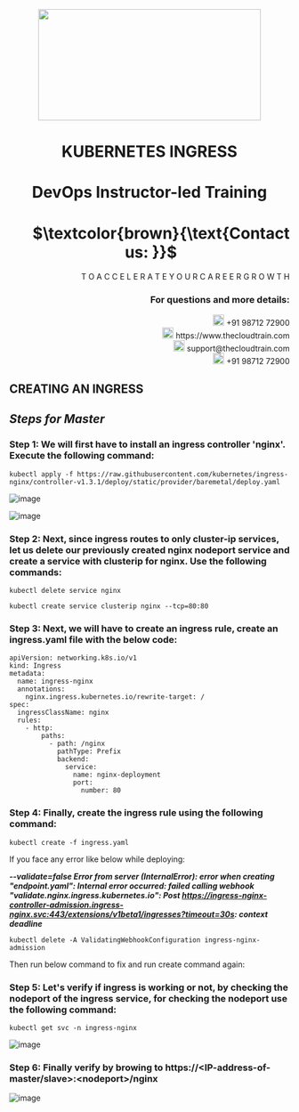 <div align="center">
<img src=https://static.wixstatic.com/media/1c706c_a5df0ad56f894928bf858a74ba744b32~mv2.png/v1/fit/w_2500,h_1330,al_c/1c706c_a5df0ad56f894928bf858a74ba744b32~mv2.png width="400" height="200">
 </div>

# <div align="center"> KUBERNETES INGRESS </p>

# <div align="center"> DevOps Instructor-led Training </div>

# <div align="right"> $`\textcolor{brown}{\text{Contact us: }}`$  &emsp;&emsp;&emsp;&emsp;&emsp;&emsp;&emsp; </div>

<div align="right"> T O A C C E L E R A T E Y O U R C A R E E R G R O W T H </div>

### <div align="right"> For questions and more details: </div>

<div align="right"> <img src=https://w7.pngwing.com/pngs/759/922/png-transparent-telephone-logo-iphone-telephone-call-smartphone-phone-electronics-text-trademark-thumbnail.png width="20" height="20"> +91 98712 72900 </div>

<div align="right"> <img src=https://pbs.twimg.com/profile_images/1450734615946219520/jmBHQRRa_400x400.jpg width="20" height="20"> https://www.thecloudtrain.com </div>

<div align="right"> <img src=https://icons.iconarchive.com/icons/martz90/circle/512/email-icon.png width="20" height="20"> support@thecloudtrain.com </div>

<div align="right"> <img src=https://png.pngtree.com/png-vector/20221018/ourmid/pngtree-whatsapp-icon-png-image_6315990.png width="20" height="20"> +91 98712 72900 </div>

## CREATING AN INGRESS

## _Steps for Master_

### Step 1: We will first have to install an ingress controller 'nginx'. Execute the following command:

`kubectl apply -f https://raw.githubusercontent.com/kubernetes/ingress-nginx/controller-v1.3.1/deploy/static/provider/baremetal/deploy.yaml`

![image](https://user-images.githubusercontent.com/37858762/236332123-b61ea671-2249-4621-9203-773ab37fbed7.png)

![image](https://user-images.githubusercontent.com/37858762/236332111-a3b72612-425f-47e2-85a5-3336d7675e85.png)

### Step 2: Next, since ingress routes to only cluster-ip services, let us delete our previously created nginx nodeport service and create a service with clusterip for nginx. Use the following commands:

`kubectl delete service nginx`

`kubectl create service clusterip nginx --tcp=80:80`

### Step 3: Next, we will have to create an ingress rule, create an ingress.yaml file with the below code:

```
apiVersion: networking.k8s.io/v1
kind: Ingress
metadata:
  name: ingress-nginx
  annotations:
    nginx.ingress.kubernetes.io/rewrite-target: /
spec:
  ingressClassName: nginx
  rules:
    - http:
        paths:
          - path: /nginx
            pathType: Prefix
            backend:
              service:
                name: nginx-deployment
                port:
                  number: 80
```

### Step 4: Finally, create the ingress rule using the following command:

`kubectl create -f ingress.yaml`

If you face any error like below while deploying:

**_--validate=false Error from server (InternalError): error when creating "endpoint.yaml": Internal error occurred: failed calling webhook "validate.nginx.ingress.kubernetes.io": Post https://ingress-nginx-controller-admission.ingress-nginx.svc:443/extensions/v1beta1/ingresses?timeout=30s: context deadline_**

`kubectl delete -A ValidatingWebhookConfiguration ingress-nginx-admission`

Then run below command to fix and run create command again:

### Step 5: Let's verify if ingress is working or not, by checking the nodeport of the ingress service, for checking the nodeport use the following command:

`kubectl get svc -n ingress-nginx`

![image](https://user-images.githubusercontent.com/37858762/236332003-88afaa69-e94a-44a8-8181-d367d4400429.png)

### Step 6: Finally verify by browing to https://\<IP-address-of-master/slave\>:\<nodeport\>/nginx

![image](https://user-images.githubusercontent.com/37858762/236331987-3d51ae58-3174-4502-aa1e-48ef82464610.png)
